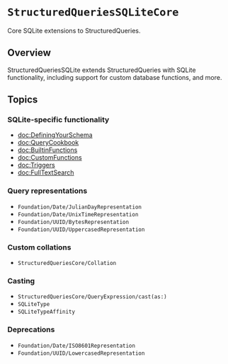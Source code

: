 # ``StructuredQueriesSQLiteCore``

Core SQLite extensions to StructuredQueries.

## Overview

StructuredQueriesSQLite extends StructuredQueries with SQLite functionality, including support for
custom database functions, and more.

## Topics

### SQLite-specific functionality

- <doc:DefiningYourSchema>
- <doc:QueryCookbook>
- <doc:BuiltinFunctions>
- <doc:CustomFunctions>
- <doc:Triggers>
- <doc:FullTextSearch>

### Query representations

- ``Foundation/Date/JulianDayRepresentation``
- ``Foundation/Date/UnixTimeRepresentation``
- ``Foundation/UUID/BytesRepresentation``
- ``Foundation/UUID/UppercasedRepresentation``

### Custom collations

- ``StructuredQueriesCore/Collation``

### Casting

- ``StructuredQueriesCore/QueryExpression/cast(as:)``
- ``SQLiteType``
- ``SQLiteTypeAffinity``

### Deprecations

- ``Foundation/Date/ISO8601Representation``
- ``Foundation/UUID/LowercasedRepresentation``
